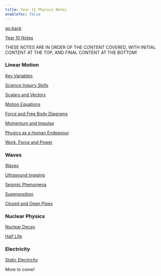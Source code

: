 ```yaml
---
title: Year 11 Physics Notes
enableToc: false
---
```


[go back](Subjects.md)

[Year 10 Notes](10Subjects/10Physics.md)

THESE NOTES ARE IN ORDER OF THE CONTENT COVERED, WITH INITIAL CONTENT AT THE TOP, AND FINAL CONTENT AT THE BOTTOM!

### Linear Motion

[Key Variables](11Physics/Variable.md)

[Science Inquiry Skills](11Physics/SIS.md)

[Scalars and Vectors](11Physics/ScaVec.md)

[Motion Equations](11Physics/Motion.md)

[Force and Free Body Diagrams](11Physics/Force.md) 

[Momentum and Impulse](11Physics/Momentum.md)

[Physics as a Human Endeavour](11Physics/humanstuff.md)

[Work, Force and Power](11Physics/WorkForcePower.md)

### Waves

[Waves](11Physics/Waves.md)

[Ultrasound Imaging](11Physics/UltrasoundImaging.md)

[Seismic Phenomena](11Physics/SeismicPhenomena.md)

[Superposition](11Physics/Superposition.md)

[Closed and Open Pipes](11Physics/ClosedAndOpenPipes.md)

### Nuclear Physics

[Nuclear Decay](11Physics/Nuclear%20Physics.md)

[Half Life](11Physics/HalfLife)

### Electricity

[Static Electricity](11Physics/StaticElectricity.md)

More to come!
